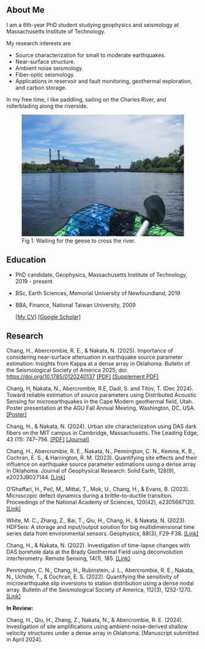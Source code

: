 <!---
## Hilary Chang
You can use the [editor on GitHub](https://github.com/HilaryCh/hilarych.github.io/edit/master/README.md) to maintain and preview the content for your website in Markdown files.
Whenever you commit to this repository, GitHub Pages will run [Jekyll](https://jekyllrb.com/) to rebuild the pages in your site, from the content in your Markdown files.
### Markdown
Markdown is a lightweight and easy-to-use syntax for styling your writing. It includes conventions for
```markdown
Syntax highlighted code block
# Header 1
## Header 2
### Header 3
- Bulleted
- List
1. Numbered
2. List
**Bold** and _Italic_ and `Code` text
[Link](url) and ![Image](src)
```
For more details see [GitHub Flavored Markdown](https://guides.github.com/features/mastering-markdown/).
### Jekyll Themes
Your Pages site will use the layout and styles from the Jekyll theme you have selected in your [repository settings](https://github.com/HilaryCh/hilarych.github.io/settings). The name of this theme is saved in the Jekyll `_config.yml` configuration file.
### Support or Contact
Having trouble with Pages? Check out our [documentation](https://help.github.com/categories/github-pages-basics/) or [contact support](https://github.com/contact) and we’ll help you sort it out.
--->



## About Me

I am a 6th-year PhD student studying geophysics and seismology at Massachusetts Institute of Technology.

My research interests are

- Source characterization for small to moderate earthquakes.
-	Near-surface structure.
-	Ambient noise seismology.
-	Fiber-optic seismology.
-	Applications in reservoir and fault monitoring, geothermal exploration, and carbon storage.

In my free time, I like paddling, sailing on the Charles River, and rollerblading along the riverside.

<figure>
<img src="./pics/IMG_7096.JPG" alt="Fig 1. Waiting for the geese to cross the river." width="600">
<figcaption>Fig 1. Waiting for the geese to cross the river.</figcaption>
</figure>



## Education

- PhD candidate, Geophysics, Massachusetts Institute of Technology, 2019 - present
- BSc, Earth Sciences, Memorial University of Newfoundland, 2019
- BBA, Finance, National Taiwan University, 2009

  [[My CV]](./doc/CV_ChangH.pdf) [[Google Scholar]](https://scholar.google.com/citations?user=2VgGh4gAAAAJ&hl=en&oi=ao)

## Research

Chang, H., Abercrombie, R. E., & Nakata, N. (2025). Importance of considering near-surface attenuation in earthquake source parameter estimation: Insights from Kappa at a dense array in Oklahoma. Bulletin of the Seismological Society of America 2025; doi: https://doi.org/10.1785/0120240137 [[PDF]](./doc/bssa-2024137.1_accepted.pdf) [[Supplement PDF]](./doc/bssa-2024137_accepted_supplement.pdf)

Chang, H, Nakata, N., Abercrombie, R.E, Dadi, S. and Titov, T. (Dec 2024). Toward reliable estimation of source parameters using Distributed Acoustic Sensing for microearthquakes in the Cape Modern geothermal field, Utah. Poster presentation at the AGU Fall Annual Meeting, Washington, DC, USA. [[Poster]](https://doi.org/10.22541/essoar.173463098.87413304/v1)

Chang, H., & Nakata, N. (2024). Urban site characterization using DAS dark fibers on the MIT campus in Cambridge, Massachusetts. The Leading Edge, 43 (11): 747–756. [[PDF]](./doc/4311_TSS_Chang.pdf) [[Journal]](https://doi.org/10.1190/tle43110747.1)

Chang, H., Abercrombie, R. E., Nakata, N., Pennington, C. N., Kemna, K. B., Cochran, E. S., & Harrington, R. M. (2023). Quantifying site effects and their influence on earthquake source parameter estimations using a dense array in Oklahoma. Journal of Geophysical Research: Solid Earth, 128(9), e2023JB027144.  [[Link]](https://doi.org/10.1029/2023JB027144)

O’Ghaffari, H., Peč, M., Mittal, T., Mok, U., Chang, H., & Evans, B. (2023). Microscopic defect dynamics during a brittle-to-ductile transition. Proceedings of the National Academy of Sciences, 120(42), e2305667120. [[Link]](https://doi.org/10.1073/pnas.2305667120)

White, M. C., Zhang, Z., Bai, T., Qiu, H., Chang, H., & Nakata, N. (2023). HDF5eis: A storage and input/output solution for big multidimensional time series data from environmental sensors. Geophysics, 88(3), F29-F38. [[Link]](https://doi.org/10.1190/geo2022-0448.1)

Chang, H., & Nakata, N. (2022). Investigation of time-lapse changes with DAS borehole data at the Brady Geothermal Field using deconvolution interferometry. Remote Sensing, 14(1), 185. [[Link]](https://doi.org/10.3390/rs14010185)

Pennington, C. N., Chang, H., Rubinstein, J. L., Abercrombie, R. E., Nakata, N., Uchide, T., & Cochran, E. S. (2022). Quantifying the sensitivity of microearthquake slip inversions to station distribution using a dense nodal array. Bulletin of the Seismological Society of America, 112(3), 1252-1270. [[Link]](https://doi.org/10.1785/0120210279)

**In Review:**

Chang, H., Qiu, H., Zhang, Z., Nakata, N., & Abercrombie, R. E. (2024). Investigation of site amplifications using ambient-noise-derived shallow velocity structures under a dense array in Oklahoma. [Manuscript submitted in April 2024].
